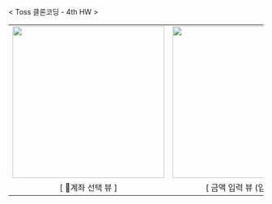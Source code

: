 

< Toss 클론코딩 - 4th HW >

<table>
  <tr>
    <td><img src="https://github.com/user-attachments/assets/5496b224-6ba5-45f2-877e-35c44fdc432a" width="300"></td>
    <td><img src="https://github.com/user-attachments/assets/13e44f03-0551-466b-90e8-ba9c04cabc8d" width="300"></td>
    <td><img src="https://github.com/user-attachments/assets/276dba31-eca3-419e-a4fd-3c82da54c131" width="300"></td>
    <td><img src="https://github.com/user-attachments/assets/c776605b-d80b-4cbf-b976-76b60342f4ee" width="300"></td>
  </tr>
  <tr>
    <td align="center">[ 계좌 선택 뷰 ]</td>
    <td align="center">[ 금액 입력 뷰 (입력 전) ]</td>
    <td align="center">[ 금액 입력 뷰 (입력 후) ]</td>
    <td align="center">[ 최종 확인 뷰 ]</td>
  </tr>
</table>

